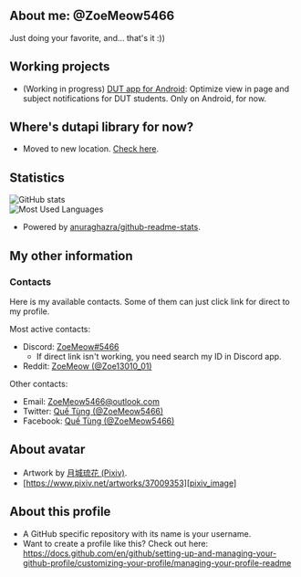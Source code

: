 ## About me: @ZoeMeow5466
Just doing your favorite, and... that's it :))

<!-- Working projects and just for fun =)) -->
## Working projects
- (Working in progress) [DUT app for Android](https://github.com/ZoeMeow5466/DUTApp.Android/): Optimize view in page and subject notifications for DUT students. Only on Android, for now.

## Where's dutapi library for now?
- Moved to new location. [Check here](https://github.com/dutapi-library).

<!-- My statistics -->
## Statistics

![GitHub stats][github_stats]<br>
![Most Used Languages][github_mostusedlang]<br>
- Powered by [anuraghazra/github-readme-stats][github_readme_stats].

<!-- My other information -->
## My other information

<!-- Contacts area -->
### Contacts

Here is my available contacts. Some of them can just click link for direct to my profile.

Most active contacts:
- Discord: [ZoeMeow#5466][discord]
  - If direct link isn't working, you need search my ID in Discord app.
- Reddit: [ZoeMeow (@Zoe13010_01)][reddit]

Other contacts:
- Email: [ZoeMeow5466@outlook.com][email]
- Twitter: [Quế Tùng (@ZoeMeow5466)][twitter]
- Facebook: [Quế Tùng (@ZoeMeow5466)][facebook]

<!-- Avatar credit -->
## About avatar
- Artwork by [月城琉花 (Pixiv)][pixiv_user].
- [https://www.pixiv.net/artworks/37009353][pixiv_image]

<!-- More information about this profile -->
## About this profile
- A GitHub specific repository with its name is your username.
- Want to create a profile like this? Check out here: https://docs.github.com/en/github/setting-up-and-managing-your-github-profile/customizing-your-profile/managing-your-profile-readme


<!-- All links here. Don't edit these line unless you know what you are doing! -->
<!-- Available personal social links -->
[discord]: https://zoemeow.herokuapp.com/direct?social=discord&type=web
[reddit]: https://www.reddit.com/user/zoe13010_01
[facebook]: https://www.facebook.com/ZoeMeow5466
[twitter]: https://www.twitter.com/ZoeMeow5466
[email]: mailto:ZoeMeow5466@outlook.com

<!-- Image credit -->
[pixiv_user]: https://www.pixiv.net/users/288248
[pixiv_image]: https://www.pixiv.net/artworks/37009353

[vectorzone_link]: https://www.vectorlogo.zone/

<!-- Preview: GitHub stats -->
[github_readme_stats]: https://github.com/anuraghazra/github-readme-stats
[github_stats]: https://github-readme-stats.vercel.app/api?show_icons=true&theme=default&username=zoemeow5466
[github_mostusedlang]: https://github-readme-stats.vercel.app/api/top-langs?layout=compact&username=zoemeow5466
